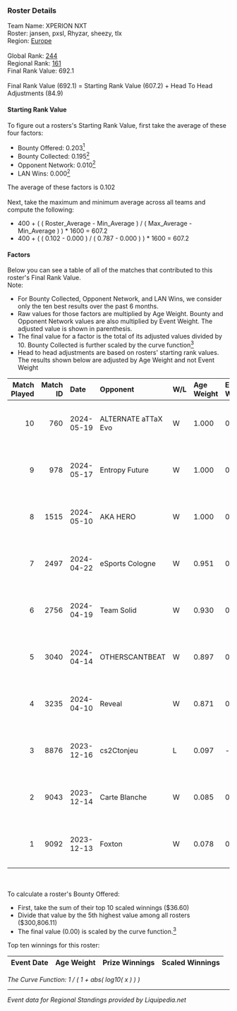 ### Roster Details<br />
Team Name: XPERION NXT<br />
Roster: jansen, pxsl, Rhyzar, sheezy, tlx<br />
Region: [Europe]( ../standings_europe.md)<br />
<br />
Global Rank: [244](../standings_global.md)<br />
Regional Rank: [161]( ../standings_europe.md)<br />
Final Rank Value:  692.1<br />
<br />
Final Rank Value (692.1) = Starting Rank Value (607.2) + Head To Head Adjustments (84.9)<br />

#### Starting Rank Value<br />
To figure out a rosters's Starting Rank Value, first take the average of these four factors:<br />
- Bounty Offered: 0.203[<sup>1</sup>](#table2)
- Bounty Collected: 0.195[<sup>2</sup>](#table1)
- Opponent Network: 0.010[<sup>2</sup>](#table1)
- LAN Wins: 0.000[<sup>2</sup>](#table1)

The average of these factors is 0.102<br />
<br />
Next, take the maximum and minimum average across all teams and compute the following:<br />
- 400 + ( ( Roster_Average - Min_Average ) / ( Max_Average - Min_Average ) ) * 1600 = 607.2
- 400 + ( ( 0.102 - 0.000 ) / ( 0.787 - 0.000 ) ) * 1600 = 607.2


#### Factors<br />
Below you can see a table of all of the matches that contributed to this roster's Final Rank Value.<br />
Note:<br />

- For Bounty Collected, Opponent Network, and LAN Wins, we consider only the ten best results over the past 6 months.
- Raw values for those factors are multiplied by Age Weight. Bounty and Opponent Network values are also multiplied by Event Weight. The adjusted value is shown in parenthesis.
- The final value for a factor is the total of its adjusted values divided by 10. Bounty Collected is further scaled by the curve function[<sup>3</sup>](#curveFunction)
- Head to head adjustments are based on rosters' starting rank values. The results shown below are adjusted by Age Weight and not Event Weight
<span id="table1"></span><br />


| Match Played | Match ID | Date       | Opponent            | W/L | Age Weight | Event Weight | Bounty Collected | Opponent Network | LAN Wins  | H2H Adj. | Roster                            |
| -: | -: | :- | :- | :- | :- | :- | :- | :- | :- | -: | :- |
|           10 |      760 | 2024-05-19 | ALTERNATE aTTaX Evo | W   | 1.000      | 0.143        | 0.002 (0.000)    | 0.239 (0.034)    | 0 (0.000) |    15.01 | jansen, pxsl, Rhyzar, sheezy, tlx |
|            9 |      978 | 2024-05-17 | Entropy Future      | W   | 1.000      | 0.143        | 0.000 (0.000)    | 0.028 (0.004)    | 0 (0.000) |    10.19 | jansen, pxsl, Rhyzar, sheezy, tlx |
|            8 |     1515 | 2024-05-10 | AKA HERO            | W   | 1.000      | 0.143        | 0.001 (0.000)    | 0.100 (0.014)    | 0 (0.000) |    14.06 | jansen, pxsl, Rhyzar, sheezy, tlx |
|            7 |     2497 | 2024-04-22 | eSports Cologne     | W   | 0.951      | 0.143        | 0.000 (0.000)    | 0.101 (0.014)    | 0 (0.000) |     9.68 | jansen, pxsl, Rhyzar, sheezy, tlx |
|            6 |     2756 | 2024-04-19 | Team Solid          | W   | 0.930      | 0.143        | 0.002 (0.000)    | 0.091 (0.012)    | 0 (0.000) |    13.02 | jansen, pxsl, Rhyzar, sheezy, tlx |
|            5 |     3040 | 2024-04-14 | OTHERSCANTBEAT      | W   | 0.897      | 0.143        | 0.000 (0.000)    | 0.106 (0.014)    | 0 (0.000) |     9.79 | jansen, pxsl, Rhyzar, sheezy, tlx |
|            4 |     3235 | 2024-04-10 | Reveal              | W   | 0.871      | 0.143        | 0.000 (0.000)    | 0.055 (0.007)    | 0 (0.000) |    12.87 | jansen, pxsl, Rhyzar, sheezy, tlx |
|            3 |     8876 | 2023-12-16 | cs2Ctonjeu          | L   | 0.097      | -            | -                | -                | -         |    -1.55 | Jansen, pxsl, Rhyzar, sheezy, tlx |
|            2 |     9043 | 2023-12-14 | Carte Blanche       | W   | 0.085      | 0.284        | 0.000 (0.000)    | 0.002 (0.000)    | 0 (0.000) |     1.22 | Jansen, pxsl, Rhyzar, sheezy, tlx |
|            1 |     9092 | 2023-12-13 | Foxton              | W   | 0.078      | 0.284        | 0.000 (0.000)    | 0.000 (0.000)    | 0 (0.000) |     0.58 | Jansen, pxsl, Rhyzar, sheezy, tlx |

<br />
<span id="table2"></span><br />
To calculate a roster's Bounty Offered:<br />

- First, take the sum of their top 10 scaled winnings ($36.60)
- Divide that value by the 5th highest value among all rosters ($300,806.11)
- The final value (0.00) is scaled by the curve function.[<sup>3</sup>](#curveFunction)

Top ten winnings for this roster:<br />

| Event Date | Age Weight | Prize Winnings | Scaled Winnings |
| :- | -: | :- | :- |


<span id="curveFunction"></span>_The Curve Function: 1 / ( 1 + abs( log10( x ) ) )_<br />

---
_Event data for Regional Standings provided by Liquipedia.net_<br />
